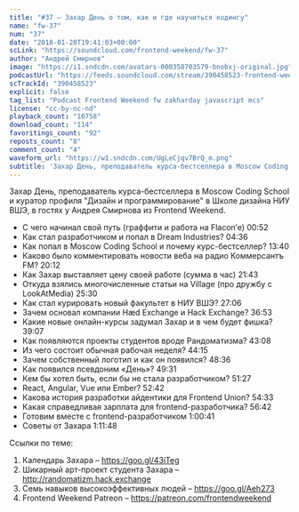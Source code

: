 ```yaml
---
title: "#37 – Захар День о том, как и где научиться кодингу"
name: "fw-37"
num: "37"
date: "2018-01-28T19:41:03+00:00"
scLink: "https://soundcloud.com/frontend-weekend/fw-37"
author: "Андрей Смирнов"
image: "https://i1.sndcdn.com/avatars-000358703579-bnobxj-original.jpg"
podcastUrl: "https://feeds.soundcloud.com/stream/390458523-frontend-weekend-fw-37.m4a"
scTrackId: "390458523"
explicit: false
tag_list: "Podcast Frontend Weekend fw zakharday javascript mcs"
license: "cc-by-nc-nd"
playback_count: "10758"
download_count: "114"
favoritings_count: "92"
reposts_count: "8"
comment_count: "4"
waveform_url: "https://w1.sndcdn.com/UgLeCjqv7BrQ_m.png"
subtitle: 'Захар День, преподаватель курса-бестселлера в Moscow Coding School и куратор профиля "Дизайн и программирование" в Школе дизайна НИУ ВШЭ, в гостях у Андрея Смирнова из Frontend Weekend. '
---
```


Захар День, преподаватель курса-бестселлера в Moscow Coding School и куратор профиля "Дизайн и программирование" в Школе дизайна НИУ ВШЭ, в гостях у Андрея Смирнова из Frontend Weekend.

- С чего начинал свой путь (граффити и работа на Flacon’е) <timecode sec="52">00:52</timecode>
- Как стал разработчиком и попал в Dream Industries? <timecode sec="276">04:36</timecode>
- Как попал в Moscow Coding School и почему курс-бестселлер? <timecode sec="820">13:40</timecode>
- Каково было комментировать новости веба на радио Коммерсантъ FM? <timecode sec="1212">20:12</timecode>
- Как Захар выставляет цену своей работе (сумма в час) <timecode sec="1303">21:43</timecode>
- Откуда взялись многочисленные статьи на Village (про дружбу с LookAtMedia) <timecode sec="1530">25:30</timecode>
- Как стал курировать новый факультет в НИУ ВШЭ? <timecode sec="1626">27:06</timecode>
- Зачем основал компании Hæd Exchange и Hack Exchange? <timecode sec="2213">36:53</timecode>
- Какие новые онлайн-курсы задумал Захар и в чем будет фишка? <timecode sec="2347">39:07</timecode>
- Как появляются проекты студентов вроде Рандоматизма? <timecode sec="2588">43:08</timecode>
- Из чего состоит обычная рабочая неделя? <timecode sec="2655">44:15</timecode>
- Зачем собственный логотип и как он появился? <timecode sec="2916">48:36</timecode>
- Как появился псевдоним «День»? <timecode sec="2971">49:31</timecode>
- Кем бы хотел быть, если бы не стала разработчиком? <timecode sec="3087">51:27</timecode>
- React, Angular, Vue или Ember? <timecode sec="3162">52:42</timecode>
- Какова история разработки айдентики для Frontend Union? <timecode sec="3273">54:33</timecode>
- Какая справедливая зарплата для frontend-разработчика? <timecode sec="3402">56:42</timecode>
- Готовим вместе с frontend-разработчиком <timecode sec="3641">1:00:41</timecode>
- Советы от Захара <timecode sec="4308">1:11:48</timecode>

Ссылки по теме:

1. Календарь Захара – <https://goo.gl/43iTeg>
2. Шикарный арт-проект студента Захара – <http://randomatizm.hack.exchange>
3. Семь навыков высокоэффективных людей – <https://goo.gl/Aeh273>
4. Frontend Weekend Patreon – <https://patreon.com/frontendweekend>
